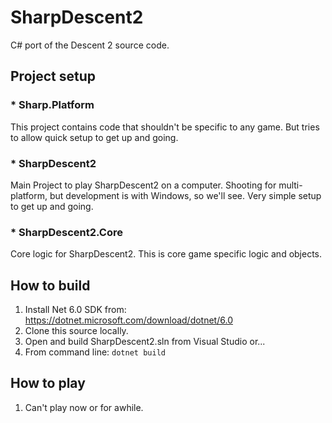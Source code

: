 # SharpDescent2

C# port of the Descent 2 source code.

## Project setup

### * Sharp.Platform

This project contains code that shouldn't be specific to any game.
But tries to allow quick setup to get up and going.

### * SharpDescent2

Main Project to play SharpDescent2 on a computer.
Shooting for multi-platform, but development is with Windows, so we'll see.
Very simple setup to get up and going.

### * SharpDescent2.Core

Core logic for SharpDescent2.
This is core game specific logic and objects.

## How to build

1. Install Net 6.0 SDK from: <https://dotnet.microsoft.com/download/dotnet/6.0>
1. Clone this source locally.
1. Open and build SharpDescent2.sln from Visual Studio or...
1. From command line: `dotnet build`

## How to play

1. Can't play now or for awhile.
